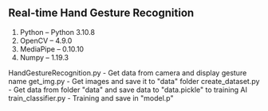 ## **Real-time Hand Gesture Recognition**
1. Python – Python 3.10.8
2. OpenCV – 4.9.0
3. MediaPipe – 0.10.10
4. Numpy – 1.19.3

HandGestureRecognition.py - Get data from camera and display gesture name
get_img.py - Get images and save it to "data" folder
create_dataset.py - Get data from folder "data" and save data to "data.pickle" to training AI
train_classifier.py - Training and save in "model.p"

